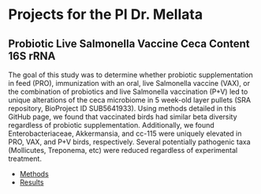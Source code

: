 # Projects for the PI Dr. Mellata

## Probiotic Live Salmonella Vaccine Ceca Content 16S rRNA

The goal of this study was to determine whether probiotic supplementation in feed (PRO), immunization with an oral, live Salmonella vaccine (VAX), or the combination of probiotics and live Salmonella vaccination (P+V) led to unique alterations of the ceca microbiome in 5 week-old layer pullets (SRA repository, BioProject ID SUB5641933). Using methods detailed in this GitHub page, we found that vaccinated birds had similar beta diversity regardless of probiotic supplementation. Additionally, we found Enterobacteriaceae, Akkermansia, and cc-115 were uniquely elevated in PRO, VAX, and P+V birds, respectively. Several potentially pathogenic taxa (Mollicutes, Treponema, etc) were reduced regardless of experimental treatment.

- [Methods](methods-qiime.md)
- [Results](results-qiime.mds)
